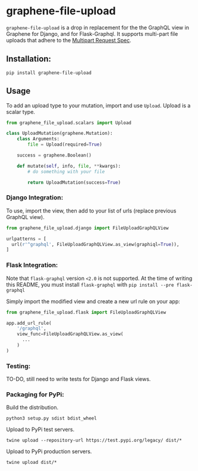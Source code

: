 # graphene-file-upload

`graphene-file-upload` is a drop in replacement for the the GraphQL view in
Graphene for Django, and for Flask-Graphql. It supports multi-part file uploads
that adhere to the [Multipart Request Spec](https://github.com/jaydenseric/graphql-multipart-request-spec).

## Installation:

`pip install graphene-file-upload`

## Usage

To add an upload type to your mutation, import and use `Upload`.
Upload is a scalar type.

```python
from graphene_file_upload.scalars import Upload

class UploadMutation(graphene.Mutation):
    class Arguments:
        file = Upload(required=True)

    success = graphene.Boolean()

    def mutate(self, info, file, **kwargs):
        # do something with your file

        return UploadMutation(success=True)
```

### Django Integration:

To use, import the view, then add to your list of urls (replace previous
GraphQL view).

```python
from graphene_file_upload.django import FileUploadGraphQLView

urlpatterns = [
  url(r'^graphql', FileUploadGraphQLView.as_view(graphiql=True)),
]
```

### Flask Integration:

Note that `flask-graphql` version `<2.0` is not supported. At the time of
writing this README, you must install `flask-graphql` with
`pip install --pre flask-graphql`

Simply import the modified view and create a new url rule on your app:

```python
from graphene_file_upload.flask import FileUploadGraphQLView

app.add_url_rule(
    '/graphql',
    view_func=FileUploadGraphQLView.as_view(
      ...
    )
)
```

### Testing:

TO-DO, still need to write tests for Django and Flask views.

### Packaging for PyPi:

Build the distribution.

`python3 setup.py sdist bdist_wheel`

Upload to PyPi test servers.

`twine upload --repository-url https://test.pypi.org/legacy/ dist/*`

Upload to PyPi production servers.

`twine upload dist/*`
